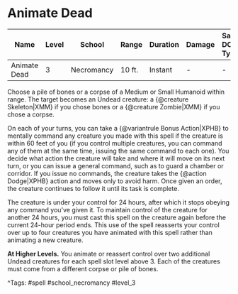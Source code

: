 # Animate Dead

| Name | Level | School | Range | Duration | Damage | Save DC & Type |
|------|-------|--------|-------|----------|--------|----------------|
| Animate Dead | 3 | Necromancy | 10 ft. | Instant | - | - |

Choose a pile of bones or a corpse of a Medium or Small Humanoid within range. The target becomes an Undead creature: a {@creature Skeleton|XMM} if you chose bones or a {@creature Zombie|XMM} if you chose a corpse.

On each of your turns, you can take a {@variantrule Bonus Action|XPHB} to mentally command any creature you made with this spell if the creature is within 60 feet of you (if you control multiple creatures, you can command any of them at the same time, issuing the same command to each one). You decide what action the creature will take and where it will move on its next turn, or you can issue a general command, such as to guard a chamber or corridor. If you issue no commands, the creature takes the {@action Dodge|XPHB} action and moves only to avoid harm. Once given an order, the creature continues to follow it until its task is complete.

The creature is under your control for 24 hours, after which it stops obeying any command you've given it. To maintain control of the creature for another 24 hours, you must cast this spell on the creature again before the current 24-hour period ends. This use of the spell reasserts your control over up to four creatures you have animated with this spell rather than animating a new creature.

**At Higher Levels.** You animate or reassert control over two additional Undead creatures for each spell slot level above 3. Each of the creatures must come from a different corpse or pile of bones.

^Tags: #spell #school_necromancy #level_3